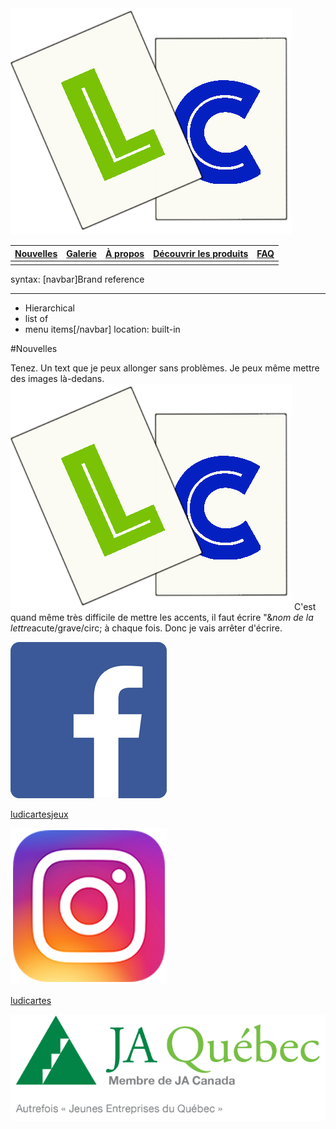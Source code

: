 
<img src="Logo.png" alt="Notre logo">

|<a href="Nouvelles.html">Nouvelles</a>|<a href="Galerie.html">Galerie</a>|<a href="A propos.html">&Agrave; propos</a>|<a href="Decouvrir.html">D&eacute;couvrir les produits</a>|<a href="FAQ.html">FAQ</a>|
|----|----|----|----|----|
|    |    |    |    |    |

syntax:
[navbar]Brand reference
***
* Hierarchical
 * list of
 * menu items[/navbar]
location: built-in


#Nouvelles


<div class="news">
<p>Tenez. Un text que je peux allonger sans probl&egrave;mes. Je peux m&ecirc;me mettre des images l&agrave;-dedans.
<img src="Logo.png"> C'est quand m&ecirc;me tr&egrave;s difficile de mettre les accents, il faut &eacute;crire "&<i>nom de la lettre</i>acute/grave/circ; &agrave; chaque fois. Donc je vais arr&ecirc;ter d'&eacute;crire.</p>
</div>


<div class="contact">
<div class="sub-contact">
<img src="fb logo.png">
<p><a href="https://www.facebook.com/ludicartesjeux/">ludicartesjeux</p>
</div>

<div class="sub-contact">
<img src="ig logo.png">
<p><a href="https://www.instagram.com/ludicartes/">ludicartes</p>
</div>

</div>
<img src="ja logo.png">

</body>
</html>
